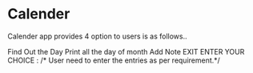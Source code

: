 # Calender
Calender app provides 4 option to users is as follows..

Find Out the Day
Print all the day of month
Add Note
EXIT ENTER YOUR CHOICE :
/* User need to enter the entries as per requirement.*/
